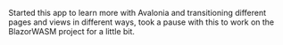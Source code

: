 Started this app to learn more with Avalonia and transitioning different pages and views in different ways,
took a pause with this to work on the BlazorWASM project for a little bit.
